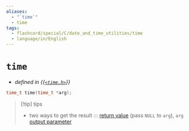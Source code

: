```yaml
---
aliases:
  - "`time`"
  - time
tags:
  - flashcard/special/C/date_and_time_utilities/time
  - language/in/English
---
```


# `time`

- _defined in {{[`<time.h>`](../../../general/C%20date%20and%20time%20functions.md)}}_ <!--SR:!2024-10-29,257,331-->

```C
time_t time(time_t *arg);
```

> [!tip] tips
>
> - two ways to get the result ::: [return value](../../../general/return%20statement.md) (pass `NULL` to `arg`), `arg` [output parameter](../../../general/parameter%20(computer%20programming).md#output%20parameters) <!--SR:!2024-07-16,174,316!2025-05-20,336,346-->
